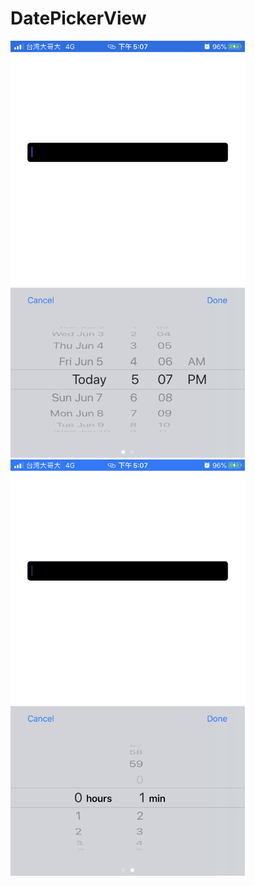 # DatePickerView

  <img src="https://github.com/Anderson1997258/DatePickerView/blob/master/IMG_2668.PNG" width="375"><img src="https://github.com/Anderson1997258/DatePickerView/blob/master/IMG_2669.PNG" width="375">
